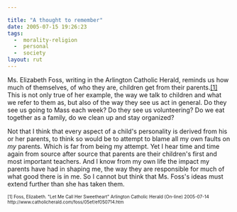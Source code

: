 ```yaml
---

title: "A thought to remember"
date: 2005-07-15 19:26:23
tags:
  -  morality-religion
  -  personal
  -  society
layout: rut
---
```


<p>Ms. Elizabeth Foss, writing in the Arlington Catholic Herald, reminds us how much of themselves, of who they are, children get from their parents.<a href="http://www.catholicherald.com/foss/05ef/ef050714.htm">[1]</a>  This is not only true of her example, the way we talk to children and what we refer to them as, but also of the way they see us act in general.  Do they see us going to Mass each week?  Do they see us volunteering?  Do we eat together as a family, do we clean up and stay organized?</p>

<p>Not that I think that every aspect of a child's personality is derived from his or her parents, to think so would be to attempt to blame all my own faults on <em>my</em> parents.  Which is far from being my attempt.  Yet I hear time and time again from source after source that parents are their children's first and most important teachers.  And I know from my own life the impact my parents have had in shaping me, the way they are responsible for much of what good there is in me.  So I cannot but think that Ms. Foss's ideas must extend further than she has taken them.</p>

<font size="-2">
[1] Foss, Elizabeth.  "Let Me Call Her Sweetheart" Arlington Catholic Herald (On-line) 2005-07-14 http://www.catholicherald.com/foss/05ef/ef050714.htm
</font>

